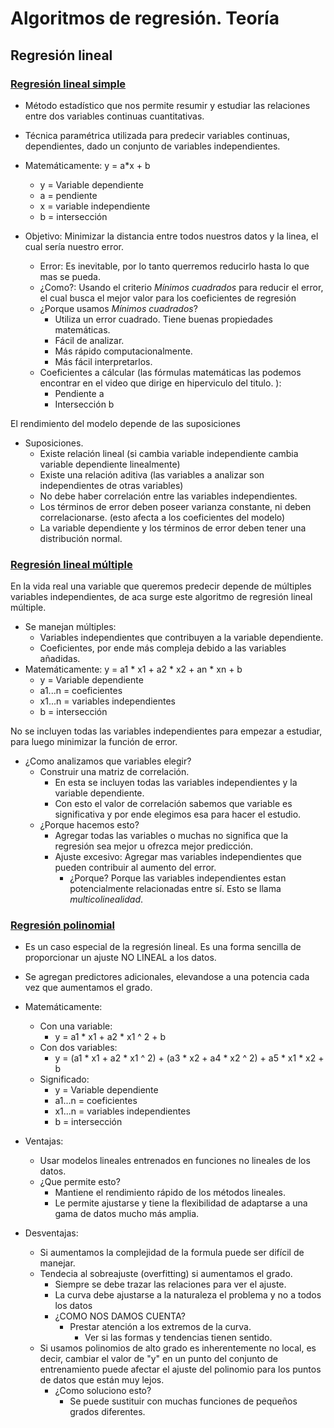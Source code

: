
# Algoritmos de regresión. Teoría

## Regresión lineal

### [Regresión lineal simple](https://www.youtube.com/watch?v=5TcA5M5z4sA&list=PLJjOveEiVE4Dk48EI7I-67PEleEC5nxc3&index=15&t=1s)

- Método estadístico que nos permite resumir y estudiar las relaciones entre dos variables continuas cuantitativas.
- Técnica paramétrica utilizada para predecir variables continuas, dependientes, dado un conjunto de variables independientes. 
- Matemáticamente: y = a*x + b
    - y = Variable dependiente
    - a = pendiente
    - x = variable independiente
    - b = intersección

- Objetivo: Minimizar la distancia entre todos nuestros datos y la linea, el cual sería nuestro error.
    - Error: Es inevitable, por lo tanto querremos reducirlo hasta lo que mas se pueda.
    - ¿Como?: Usando el criterio *Mínimos cuadrados* para reducir el error, el cual busca el mejor valor para los coeficientes de regresión
    - ¿Porque usamos *Mínimos cuadrados*?
        - Utiliza un error cuadrado. Tiene buenas propiedades matemáticas. 
        - Fácil de analizar. 
        - Más rápido computacionalmente.
        - Más fácil interpretarlos. 
    - Coeficientes a cálcular (las fórmulas matemáticas las podemos encontrar en el video que dirige en hiperviculo del titulo. ):
        - Pendiente a
        - Intersección b

El rendimiento del modelo depende de las suposiciones
- Suposiciones.
    - Existe relación lineal (si cambia variable independiente cambia variable dependiente linealmente)
    - Existe una relación aditiva (las variables a analizar son independientes de otras variables)
    - No debe haber correlación entre las variables independientes.
    - Los términos de error deben poseer varianza constante, ni deben correlacionarse. (esto afecta a los coeficientes del modelo)
    - La variable dependiente y los términos de error deben tener una distribución normal.

### [Regresión lineal múltiple](https://www.youtube.com/watch?v=wMg1HU6pfnk&list=PLJjOveEiVE4Dk48EI7I-67PEleEC5nxc3&index=17)

En la vida real una variable que queremos predecir depende de múltiples variables independientes, de aca surge este algoritmo de regresión lineal múltiple.

- Se manejan múltiples:
    - Variables independientes que contribuyen a la variable dependiente.
    - Coeficientes, por ende más compleja debido a las variables añadidas.
- Matemáticamente: y = a1 * x1 + a2 * x2 + an * xn + b
    - y = Variable dependiente
    - a1...n = coeficientes
    - x1...n = variables independientes
    - b = intersección

No se incluyen todas las variables independientes para empezar a estudiar, para luego minimizar la función de error.
- ¿Como analizamos que variables elegir?
    - Construir una matriz de correlación. 
        - En esta se incluyen todas las variables independientes y la variable dependiente. 
        - Con esto el valor de correlación sabemos que variable es significativa y por ende elegimos esa para hacer el estudio.
    - ¿Porque hacemos esto? 
        - Agregar todas las variables o muchas no significa que la regresión sea mejor u ofrezca mejor predicción. 
        - Ajuste excesivo: Agregar mas variables independientes que pueden contribuir al aumento del error. 
            - ¿Porque? Porque las variables independientes estan potencialmente relacionadas entre sí. Esto se llama *multicolinealidad*.  

### [Regresión polinomial](https://www.youtube.com/watch?v=bvQenoLWZfc&list=PLJjOveEiVE4Dk48EI7I-67PEleEC5nxc3&index=20)

- Es un caso especial de la regresión lineal. Es una forma sencilla de proporcionar un ajuste NO LINEAL a los datos.
- Se agregan predictores adicionales, elevandose a una potencia cada vez que aumentamos el grado.
- Matemáticamente: 
    - Con una variable: 
        - y = a1 * x1 + a2 * x1 ^ 2 + b
    - Con dos variables: 
        - y = (a1 * x1 + a2 * x1 ^ 2) + (a3 * x2 + a4 * x2 ^ 2) + a5 * x1 * x2 + b
    - Significado: 
        - y = Variable dependiente
        - a1...n = coeficientes
        - x1...n = variables independientes
        - b = intersección

- Ventajas:
    - Usar modelos lineales entrenados en funciones no lineales de los datos. 
    - ¿Que permite esto?
        - Mantiene el rendimiento rápido de los métodos lineales.
        - Le permite ajustarse y tiene la flexibilidad de adaptarse a una gama de datos mucho más amplia.
- Desventajas:
    - Si aumentamos la complejidad de la formula puede ser difícil de manejar.
    - Tendecia al sobreajuste (overfitting) si aumentamos el grado.
        - Siempre se debe trazar las relaciones para ver el ajuste.
        - La curva debe ajustarse a la naturaleza el problema y no a todos los datos
        - ¿COMO NOS DAMOS CUENTA?
            - Prestar atención a los extremos de la curva. 
                - Ver si las formas y tendencias tienen sentido.
    - Si usamos polinomios de alto grado es inherentemente no local, es decir, cambiar el valor de "y" en un punto del conjunto de entrenamiento puede afectar el ajuste del polinomio para los puntos de datos que están muy lejos.
        - ¿Como soluciono esto?
            - Se puede sustituir con muchas funciones de pequeños grados diferentes.